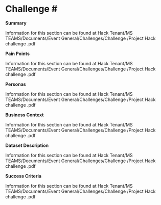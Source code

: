 # Challenge #<Number of challenge>


**<Name of Challenge>**


**Summary**

Information for this section can be found at  Hack Tenant/MS TEAMS/Documents/Event General/Challenges/Challenge <number>/Project Hack <number> challenge <number>.pdf


**Pain Points​**

Information for this section can be found at  Hack Tenant/MS TEAMS/Documents/Event General/Challenges/Challenge <number>/Project Hack <number> challenge <number>.pdf


**Personas​**

Information for this section can be found at  Hack Tenant/MS TEAMS/Documents/Event General/Challenges/Challenge <number>/Project Hack <number> challenge <number>.pdf


**Business Context​**

Information for this section can be found at  Hack Tenant/MS TEAMS/Documents/Event General/Challenges/Challenge <number>/Project Hack <number> challenge <number>.pdf


**Dataset Description**​

Information for this section can be found at  Hack Tenant/MS TEAMS/Documents/Event General/Challenges/Challenge <number>/Project Hack <number> challenge <number>.pdf


**Success Criteria​**

Information for this section can be found at  Hack Tenant/MS TEAMS/Documents/Event General/Challenges/Challenge <number>/Project Hack <number> challenge <number>.pdf

